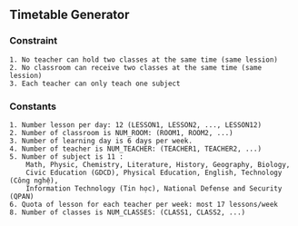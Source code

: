 ## Timetable Generator

### Constraint
    
    1. No teacher can hold two classes at the same time (same lession)
    2. No classroom can receive two classes at the same time (same lession)
    3. Each teacher can only teach one subject

### Constants

    1. Number lesson per day: 12 (LESSON1, LESSON2, ..., LESSON12)
    2. Number of classroom is NUM_ROOM: (ROOM1, ROOM2, ...)    
    3. Number of learning day is 6 days per week.
    4. Number of teacher is NUM_TEACHER: (TEACHER1, TEACHER2, ...)
    5. Number of subject is 11 : 
        Math, Physic, Chemistry, Literature, History, Geography, Biology, 
        Civic Education (GDCD), Physical Education, English, Technology (Công nghệ), 
        Information Technology (Tin học), National Defense and Security (QPAN)
    6. Quota of lesson for each teacher per week: most 17 lessons/week
    8. Number of classes is NUM_CLASSES: (CLASS1, CLASS2, ...)
    